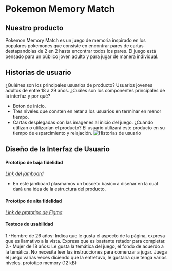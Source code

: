 # Pokemon Memory Match
## Nuestro  producto
Pokemon Memory Match  es un juego de memoria  inspirado en los populares pokemones que consiste en encontrar pares de cartas destapandolas de 2 en 2 hasta encontrar todos los pares. El juego está pensado para un público joven adulto y para jugar de manera individual.
## Historias de usuario
¿Quiénes son los principales usuarios de producto?
Usuarios jovenes adultos de entre 18 a 29 años.
¿Cuáles son los componentes principales de la interfaz y por qué?
* Boton de inicio.
* Tres niveles que consten en retar a los usuarios en terminar en menor tiempo.
* Cartas desplegadas con las imagenes al inicio del juego.
¿Cuándo utilizan o utilizarían el producto?
El usuario utilizará este producto en su tiempo de esparcimiento y relajación.
![Historias de usuario ](https://docs.google.com/document/d/1pNSWgYxEXvDQd0jF2U11kylaOHuqDakUroIYnn3NQyU/edit)
## Diseño de la Interfaz de Usuario
#### Prototipo de baja fidelidad
[_Link del jamboard_](https://jamboard.google.com/d/1cAOQWmLtcQxqvtoJGA59K2nT3xcSDsykaHaXYSeO10Y/edit?usp=sharing)
* En este jamboard plasmamos un bosceto basico a diseñar en la cual dará una idea de la estructura del producto.
#### Prototipo de alta fidelidad
[_Link de prototipo de Figma_](https://www.figma.com/file/PxeIvvTkfJTZoR70FzTCmz/prototipo-memory?node-id=41%3A280)
#### Testeos de usabilidad
1.-Hombre de 26 años: Indica que le gusta el aspecto de la página, expresa que es llamativo a la vista. Expresa que es bastante retador para completar.
2.- Mujer de 18 años: Le gusta la temática del juego, el fondo de acuerdo a la temática. No necesita leer las instrucciones para comenzar a jugar. Juega el juego varias veces diciendo que la entretuvo, le gustaría que tenga varios niveles.
prototipo memory
(12 kB)
